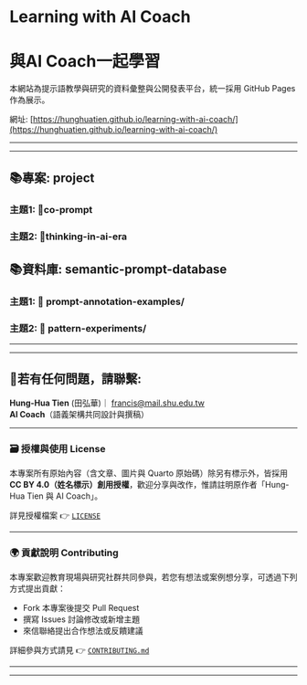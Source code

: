 # Learning with AI Coach
# 與AI Coach一起學習
本網站為提示語教學與研究的資料彙整與公開發表平台，統一採用 GitHub Pages作為展示。

網址:  [https://hunghuatien.github.io/learning-with-ai-coach/](https://hunghuatien.github.io/learning-with-ai-coach/)


---

---

## 📚專案: project 
### 主題1: 📁co-prompt 
### 主題2: 📁thinking-in-ai-era


## 📚資料庫: semantic-prompt-database
### 主題1: 📁 prompt-annotation-examples/
### 主題2: 📁 pattern-experiments/

---

---

## 📧若有任何問題，請聯繫: 

**Hung-Hua Tien** (田弘華)｜ francis@mail.shu.edu.tw  
**AI Coach**（語義架構共同設計與撰稿）

---
### 🗃 授權與使用 License

本專案所有原始內容（含文章、圖片與 Quarto 原始碼）除另有標示外，皆採用 **CC BY 4.0（姓名標示）創用授權**，歡迎分享與改作，惟請註明原作者「Hung-Hua Tien 與 AI Coach」。

詳見授權檔案 👉 [`LICENSE`](LICENSE)

---
### 🌍 貢獻說明 Contributing

本專案歡迎教育現場與研究社群共同參與，若您有想法或案例想分享，可透過下列方式提出貢獻：

- Fork 本專案後提交 Pull Request
- 撰寫 Issues 討論修改或新增主題
- 來信聯絡提出合作想法或反饋建議

詳細參與方式請見 👉 [`CONTRIBUTING.md`](CONTRIBUTING.md)

---

---
